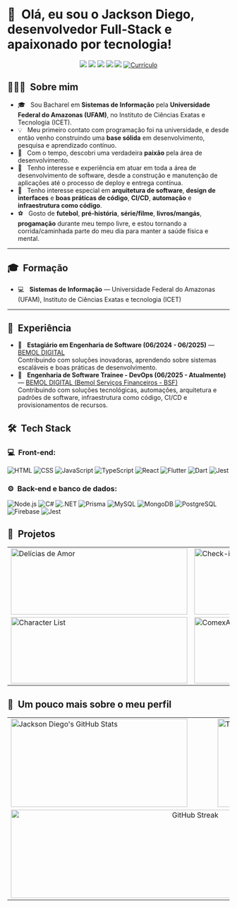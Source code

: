 <h1>👋 &nbsp;Olá, eu sou o Jackson Diego, desenvolvedor Full-Stack e apaixonado por tecnologia!</h1>
<p align="center">
  <a href="https://www.instagram.com/jackson.santos.ribeiro/"><img src="https://img.shields.io/badge/-@jackson.santos.ribeiro-E4405F?style=flat-square&logo=Instagram&logoColor=white" /></a>
  <a href="https://www.youtube.com/@jacksondiego5413"><img src="https://img.shields.io/badge/-Jackson Diego-D62422?style=flatsquare&labelColor=D62422&logo=youtube&logoColor=white" /></a>
  <a href="https://www.linkedin.com/in/jackson-diego-805524263/"><img src="https://img.shields.io/badge/-Jackson%20Diego-0077B5?style=flat-square&logo=linkedin&logoColor=white" /></a>
  <a href="https://www.facebook.com/jackson.diego.148?mibextid=ZbWKwL"><img src="https://img.shields.io/badge/-Jackson%20Diego-1877F2?style=flat-square&logo=facebook&logoColor=white" /></a>
  <a href="mailto:jacksondiego2002@gmail.com"><img src="https://img.shields.io/badge/-jacksondiego2002@gmail.com-D14836?style=flat-square&logo=Gmail&logoColor=white" /></a>
  <a href="https://jacksonsants.github.io/jackson-curriculum/" target="_blank">
  <img src="https://img.shields.io/badge/-Currículo-0A66C2?style=flat-square&logo=Google%20Drive&logoColor=white" alt="Currículo"/></a>
</p>

## 👨🏻‍💻 &nbsp;Sobre mim

- 🎓 &nbsp; Sou Bacharel em **Sistemas de Informação** pela **Universidade Federal do Amazonas (UFAM)**, no Instituto de Ciências Exatas e Tecnologia (ICET).
- 💡 &nbsp; Meu primeiro contato com programação foi na universidade, e desde então venho construindo uma **base sólida** em desenvolvimento, pesquisa e aprendizado contínuo.
- 💚 &nbsp; Com o tempo, descobri uma verdadeira **paixão** pela área de desenvolvimento.
- 🚀 &nbsp; Tenho interesse e experiência em atuar em toda a área de desenvolvimento de software, desde a construção e manutenção de aplicações até o processo de deploy e entrega contínua.
- 🧠 &nbsp; Tenho interesse especial em **arquitetura de software**, **design de interfaces** e **boas práticas de código**, **CI/CD**, **automação** e **infraestrutura como código**.
- ⚽ &nbsp; Gosto de **futebol**, **pré-história**, **série/filme**, **livros/mangás**, **progamação** durante meu tempo livre, e estou tornando a corrida/caminhada parte do meu dia para manter a saúde física e mental.

---

## 🎓 &nbsp;Formação

- 💻 &nbsp; **Sistemas de Informação** — Universidade Federal do Amazonas (UFAM), Instituto de Ciências Exatas e tecnologia (ICET)

---

## 💼 &nbsp;Experiência

- 🏢 &nbsp; **Estagiário em Engenharia de Software (06/2024 - 06/2025)** — [BEMOL DIGITAL](https://www.bemol.com.br/)  
  Contribuindo com soluções inovadoras, aprendendo sobre sistemas escaláveis e boas práticas de desenvolvimento.
- 🏢 &nbsp; **Engenharia de Software Trainee - DevOps (06/2025 - Atualmente)** — [BEMOL DIGITAL (Bemol Serviços Financeiros - BSF)](https://www.bemol.com.br/)  
  Contribuindo com soluções tecnológicas, automações, arquitetura e padrões de software, infraestrutura como código, CI/CD e provisionamentos de recursos.
<h2> 🛠 &nbsp;Tech Stack</h2>

### 💻 &nbsp;Front-end:

![HTML](https://img.shields.io/badge/-HTML-333333?style=flat&logo=HTML5)
![CSS](https://img.shields.io/badge/-CSS-333333?style=flat&logo=CSS3&logoColor=1572B6)
![JavaScript](https://img.shields.io/badge/-JavaScript-333333?style=flat&logo=javascript)
![TypeScript](https://img.shields.io/badge/-TypeScript-333333?style=flat&logo=typescript&logoColor=2D79C7)
![React](https://img.shields.io/badge/-React-333333?style=flat&logo=react)
![Flutter](https://img.shields.io/badge/-Flutter-333333?style=flat&logo=flutter&logoColor=02569B)
![Dart](https://img.shields.io/badge/-Dart-333333?style=flat&logo=dart&logoColor=0175C2)
![Jest](https://img.shields.io/badge/-Jest-333333?style=flat&logo=jest&logoColor=E535AB)

### ⚙️ &nbsp;Back-end e banco de dados:

![Node.js](https://img.shields.io/badge/-Node.js-333333?style=flat&logo=node.js)
![C#](https://img.shields.io/badge/-C%23-333333?style=flat&logo=c-sharp&logoColor=239120)
![.NET](https://img.shields.io/badge/-.NET-333333?style=flat&logo=dotnet&logoColor=512BD4)
![Prisma](https://img.shields.io/badge/-Prisma-333333?style=flat&logo=prisma&logoColor=white)
![MySQL](https://img.shields.io/badge/-MySQL-333333?style=flat&logo=mysql&logoColor=00758F)
![MongoDB](https://img.shields.io/badge/-MongoDB-333333?style=flat&logo=mongodb)
![PostgreSQL](https://img.shields.io/badge/-PostgreSQL-333333?style=flat&logo=postgresql)
![Firebase](https://img.shields.io/badge/-Firebase-333333?style=flat&logo=firebase&logoColor=FFCA28)
![Jest](https://img.shields.io/badge/-Jest-333333?style=flat&logo=jest&logoColor=E535AB)

<h2>🚀 &nbsp;Projetos</h2>

<div align="center">

  <table>
    <tr>
      <td>
        <img width="400" height="150" src="https://github-readme-stats.vercel.app/api/pin/?username=JacksonSants&repo=deliciasdeamor&theme=dracula" alt="Delícias de Amor" />
      </td>
      <td>
        <img width="400" height="150" src="https://github-readme-stats.vercel.app/api/pin/?username=JacksonSants&repo=Check-in-api-para-gestao-de-evento&theme=dracula" alt="Check-in API para Gestão de Evento" />
      </td>
    </tr>
    <tr>
      <td>
        <img width="400" height="150" src="https://github-readme-stats.vercel.app/api/pin/?username=JacksonSants&repo=character_list&theme=dracula" alt="Character List" />
      </td>
      <td>
        <img width="400" height="150" src="https://github-readme-stats.vercel.app/api/pin/?username=JacksonSants&repo=ComexApi&theme=dracula" alt="ComexApi" />
      </td>
    </tr>
  </table>

</div>

<h2>🚀 &nbsp;Um pouco mais sobre o meu perfil</h2>

<div align="center">

  <table>
    <tr>
      <td>
        <img width="400" height="200" src="https://github-readme-stats.vercel.app/api?username=JacksonSants&show_icons=true&theme=dracula&include_all_commits=true" alt="Jackson Diego's GitHub Stats" />
      </td>
      <td>
        <img width="310" height="200" src="https://github-readme-stats.vercel.app/api/top-langs/?username=JacksonSants&layout=compact&theme=dracula&hide=jupyter%20notebook" alt="Top Langs" />
      </td>
    </tr>
    <tr>
      <td colspan="2" align="center">
        <img width="820" height="200" src="https://streak-stats.demolab.com?user=JacksonSants&theme=dracula&date_format=M%20j%5B%2C%20Y%5D" alt="GitHub Streak" />
      </td>
    </tr>
  </table>

</div>

